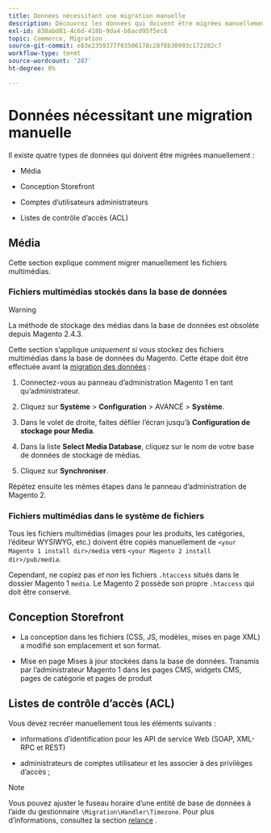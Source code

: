 ```yaml
---
title: Données nécessitant une migration manuelle
description: Découvrez les données qui doivent être migrées manuellement au cours d’une migration de données Magento 1 vers Magento 2 et comment procéder.
exl-id: 830abd81-4c6d-418b-9da4-b6acd95f5ec8
topic: Commerce, Migration
source-git-commit: e83e2359377f03506178c28f8b30993c172282c7
workflow-type: tm+mt
source-wordcount: '287'
ht-degree: 0%

---
```


# Données nécessitant une migration manuelle

Il existe quatre types de données qui doivent être migrées manuellement :

* Média

* Conception Storefront

* Comptes d’utilisateurs administrateurs

* Listes de contrôle d’accès (ACL)

## Média

Cette section explique comment migrer manuellement les fichiers multimédias.

### Fichiers multimédias stockés dans la base de données

>[!WARNING]
>
>La méthode de stockage des médias dans la base de données est obsolète depuis Magento 2.4.3.


Cette section s’applique *uniquement* si vous stockez des fichiers multimédias dans la base de données du Magento. Cette étape doit être effectuée avant la [migration des données](data.md) :

1. Connectez-vous au panneau d’administration Magento 1 en tant qu’administrateur.

1. Cliquez sur **Système** > **Configuration** > AVANCÉ > **Système**.

1. Dans le volet de droite, faites défiler l’écran jusqu’à **Configuration de stockage pour Media**.

1. Dans la liste **Select Media Database**, cliquez sur le nom de votre base de données de stockage de médias.

1. Cliquez sur **Synchroniser**.

Répétez ensuite les mêmes étapes dans le panneau d’administration de Magento 2.

### Fichiers multimédias dans le système de fichiers

Tous les fichiers multimédias (images pour les produits, les catégories, l’éditeur WYSIWYG, etc.) doivent être copiés manuellement de `<your Magento 1 install dir>/media` vers `<your Magento 2 install dir>/pub/media`.

Cependant, ne copiez pas *et non* les fichiers `.htaccess` situés dans le dossier Magento 1 `media`. Le Magento 2 possède son propre `.htaccess` qui doit être conservé.

## Conception Storefront

* La conception dans les fichiers (CSS, JS, modèles, mises en page XML) a modifié son emplacement et son format.

* Mise en page Mises à jour stockées dans la base de données. Transmis par l’administrateur Magento 1 dans les pages CMS, widgets CMS, pages de catégorie et pages de produit

## Listes de contrôle d’accès (ACL)

Vous devez recréer manuellement tous les éléments suivants :

* informations d’identification pour les API de service Web (SOAP, XML-RPC et REST)

* administrateurs de comptes utilisateur et les associer à des privilèges d’accès ;

>[!NOTE]
>
>Vous pouvez ajuster le fuseau horaire d’une entité de base de données à l’aide du gestionnaire `\Migration\Handler\Timezone`. Pour plus d’informations, consultez la section [relance](follow-up.md) .

